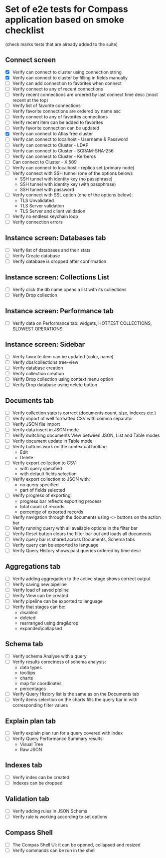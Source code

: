 # Set of e2e tests for Compass application based on smoke checklist

(check marks tests that are already added to the suite)

## Connect screen

- [x] Verify can connect to cluster using connection string
- [x] Verify can connect to cluster by filling in fields manually
- [ ] Verify can add connection to favorites when connect
- [ ] Verify connect to any of recent connections
- [ ] Verify recent connections are ordered by last connect time desc (most recent at the top)
- [ ] Verify list of favorite connections
- [ ] Verify favorite connections are ordered by name asc
- [ ] Verify connect to any of favorites connections
- [ ] Verify recent item can be added to favorites
- [ ] Verify favorite connection can be updated
- [x] Verify can connect to Atlas free cluster
- [ ] Verify can connect to localhost - Username & Password
- [ ] Verify can connect to Cluster - LDAP
- [ ] Verify can connect to Cluster - SCRAM-SHA-256
- [ ] Verify can connect to Cluster - Kerberos
- [ ] Can connect to Cluster - X.509
- [ ] Verify can connect to localhost - replica set (primary node)
- [ ] Verify connect with SSH tunnel (one of the options below):
  - SSH tunnel with identity key (no passphrase)
  - SSH tunnel with identity key (with passphrase)
  - SSH tunnel with password
- [ ] Verify connect with SSL option (one of the options below):
  - TLS Unvalidated
  - TLS Server validation
  - TLS Server and client validation
- [ ] Verify no endless keychain loop
- [ ] Verify connection errors

## Instance screen: Databases tab

- [ ] Verify list of databases and their stats
- [ ] Verify Create database
- [ ] Verify database is dropped after confirmation

## Instance screen: Collections List

- [ ] Verify click the db name opens a list with its collections
- [ ] Verify Drop collection

## Instance screen: Performance tab

- [ ] Verify data on Performance tab: widgets, HOTTEST COLLECTIONS, SLOWEST OPERATIONS

## Instance screen: Sidebar

- [ ] Verify favorite item can be updated (color, name)
- [ ] Verify dbs/collections tree-view
- [ ] Verify database creation
- [ ] Verify collection creation
- [ ] Verify Drop collection using context menu option
- [ ] Verify Drop database using delete button

## Documents tab

- [ ] Verify collection stats is correct (documents count, size, indexes etc.)
- [ ] Verify import of well formatted CSV with comma separator
- [ ] Verify JSON file import
- [ ] Verify data insert in JSON mode
- [ ] Verify switching documents View between JSON, List and Table modes
- [ ] Verify document update in Table mode
- [ ] Verify buttons work on the contextual toolbar:
  - Edit
  - Delete
- [ ] Verify export collection to CSV:
  - with query specified
  - with default fields selection
- [ ] Verify export collection to JSON with:
  - no query specified
  - part of fields selected
- [ ] Verify progress of exporting:
  - progress bar reflects exporting process
  - total count of records
  - percentge of exported records
- [ ] Verify navigation through the documents using <> buttons on the action bar
- [ ] Verify running query with all available options in the filter bar
- [ ] Verify Reset button clears the filter bar out and loads all documents
- [ ] Verify query bar is shared across Documents, Schema tabs
- [ ] Verify query can be exported to language
- [ ] Verify Query History shows past queries ordered by time desc

## Aggregations tab

- [ ] Verify adding aggregation to the active stage shows correct output
- [ ] Verify saving new pipeline
- [ ] Verify load of saved pipline
- [ ] Verify View can be created
- [ ] Verify pipeline can be exported to language
- [ ] Verify that stages can be:
  - disabled
  - deleted
  - rearranged using drag&drop
  - expanded\collapsed

## Schema tab

- [ ] Verify schema Analyse with a query
- [ ] Verify results corectness of schema analysis:
  - data types
  - tooltips
  - charts
  - map for coordinates
  - percentages
- [ ] Verify Query History list is the same as on the Documents tab
- [ ] Verify items selection on the charts fills the query bar in with corresponding filter values

## Explain plan tab

- [ ] Verify explain plan run for a query covered with index
- [ ] Verify Query Performance Summary results:
  - Visual Tree
  - Raw JSON

## Indexes tab

- [ ] Verify index can be created
- [ ] Indexes can be dropped

## Validation tab

- [ ] Verify adding rules in JSON Schema
- [ ] Verify rule is working according to set options

## Compass Shell

- [ ] The Compas Shell UI: it can be opened, collapsed and resized
- [ ] Verify commands can be run in the shell
